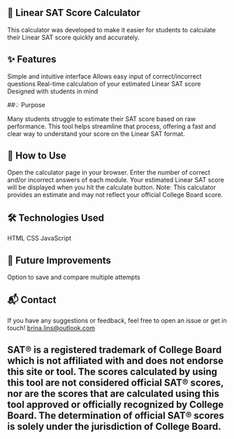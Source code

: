## 🧮 Linear SAT Score Calculator

This calculator was developed to make it easier for students to calculate their Linear SAT score quickly and accurately.

## ✨ Features

Simple and intuitive interface
Allows easy input of correct/incorrect questions
Real-time calculation of your estimated Linear SAT score
Designed with students in mind

##💡 Purpose

Many students struggle to estimate their SAT score based on raw performance. This tool helps streamline that process, offering a fast and clear way to understand your score on the Linear SAT format.

## 🚀 How to Use

Open the calculator page in your browser.
Enter the number of correct and/or incorrect answers of each module.
Your estimated Linear SAT score will be displayed when you hit the calculate button.
Note: This calculator provides an estimate and may not reflect your official College Board score.

## 🛠️ Technologies Used

HTML
CSS
JavaScript

## 📌 Future Improvements

Option to save and compare multiple attempts

## 📬 Contact

If you have any suggestions or feedback, feel free to open an issue or get in touch!
brina.lins@outlook.com

## SAT® is a registered trademark of College Board which is not affiliated with and does not endorse this site or tool.  The scores calculated by using this tool are not considered official SAT® scores, nor are the scores that are calculated using this tool approved or officially recognized by College Board.  The determination of official SAT® scores is solely under the jurisdiction of College Board.
